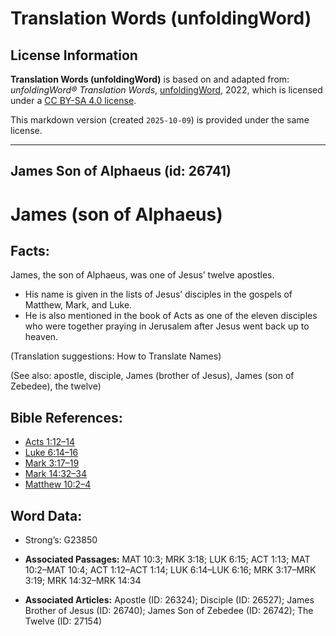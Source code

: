 # Translation Words (unfoldingWord)

## License Information

**Translation Words (unfoldingWord)** is based on and adapted from: _unfoldingWord® Translation Words_, [unfoldingWord](https://unfoldingword.org/utw), 2022, which is licensed under a [CC BY-SA 4.0 license](https://creativecommons.org/licenses/by-sa/4.0/legalcode.en).

This markdown version (created `2025-10-09`) is provided under the same license.



--------------------------------

## James Son of Alphaeus (id: 26741)

James (son of Alphaeus)
=======================

Facts:
------

James, the son of Alphaeus, was one of Jesus’ twelve apostles.

* His name is given in the lists of Jesus’ disciples in the gospels of Matthew, Mark, and Luke.
* He is also mentioned in the book of Acts as one of the eleven disciples who were together praying in Jerusalem after Jesus went back up to heaven.

(Translation suggestions: How to Translate Names)

(See also: apostle, disciple, James (brother of Jesus), James (son of Zebedee), the twelve)

Bible References:
-----------------

* [Acts 1:12–14](https://ref.ly/Acts1:12-Acts1:14)
* [Luke 6:14–16](https://ref.ly/Luke6:14-Luke6:16)
* [Mark 3:17–19](https://ref.ly/Mark3:17-Mark3:19)
* [Mark 14:32–34](https://ref.ly/Mark14:32-Mark14:34)
* [Matthew 10:2–4](https://ref.ly/Matt10:2-Matt10:4)

Word Data:
----------

* Strong’s: G23850

* **Associated Passages:** MAT 10:3; MRK 3:18; LUK 6:15; ACT 1:13; MAT 10:2–MAT 10:4; ACT 1:12–ACT 1:14; LUK 6:14–LUK 6:16; MRK 3:17–MRK 3:19; MRK 14:32–MRK 14:34
* **Associated Articles:** Apostle (ID: 26324); Disciple (ID: 26527); James Brother of Jesus (ID: 26740); James Son of Zebedee (ID: 26742); The Twelve (ID: 27154)

